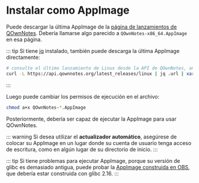 # Instalar como AppImage

Puede descargar la última AppImage de la [página de lanzamientos de QOwnNotes](https://github.com/pbek/QOwnNotes/releases). Debería llamarse algo parecido a `QOwnNotes-x86_64.AppImage` en esa página.

::: tip
Si tiene [jq](https://stedolan.github.io/jq/) instalado, también puede descarga la última AppImage directamente:

```bash
# consulte el último lanzamiento de Linux desde la API de QOwnNotes, analice el JSON para la URL y descárguelo
curl -L https://api.qownnotes.org/latest_releases/linux | jq .url | xargs curl -Lo QOwnNotes-x86_64.AppImage
```
:::

Luego puede cambiar los permisos de ejecución en el archivo:

```bash
chmod a+x QOwnNotes-*.AppImage
```

Posteriormente, debería ser capaz de ejecutar la AppImage para usar QOwnNotes.

::: warning
Si desea utilizar el **actualizador automático**, asegúrese de colocar su AppImage en un lugar donde su cuenta de usuario tenga acceso de escritura, como en algún lugar de su directorio de inicio.
:::

::: tip
Si tiene problemas para ejecutar AppImage, porque su versión de glibc es demasiado antigua, puede probar la [AppImage construida en OBS](https://download.opensuse.org/repositories/home:/pbek:/QOwnNotes/AppImage/QOwnNotes-latest-x86_64.AppImage), que debería estar construida con glibc 2.16.
:::

